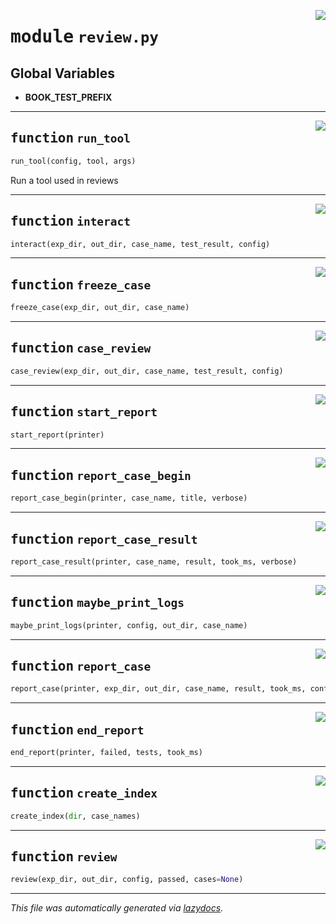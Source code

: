 <!-- markdownlint-disable -->

<a href="../booktest/review.py#L0"><img align="right" style="float:right;" src="https://img.shields.io/badge/-source-cccccc?style=flat-square"></a>

# <kbd>module</kbd> `review.py`




**Global Variables**
---------------
- **BOOK_TEST_PREFIX**

---

<a href="../booktest/review.py#L16"><img align="right" style="float:right;" src="https://img.shields.io/badge/-source-cccccc?style=flat-square"></a>

## <kbd>function</kbd> `run_tool`

```python
run_tool(config, tool, args)
```

Run a tool used in reviews  


---

<a href="../booktest/review.py#L28"><img align="right" style="float:right;" src="https://img.shields.io/badge/-source-cccccc?style=flat-square"></a>

## <kbd>function</kbd> `interact`

```python
interact(exp_dir, out_dir, case_name, test_result, config)
```






---

<a href="../booktest/review.py#L85"><img align="right" style="float:right;" src="https://img.shields.io/badge/-source-cccccc?style=flat-square"></a>

## <kbd>function</kbd> `freeze_case`

```python
freeze_case(exp_dir, out_dir, case_name)
```






---

<a href="../booktest/review.py#L101"><img align="right" style="float:right;" src="https://img.shields.io/badge/-source-cccccc?style=flat-square"></a>

## <kbd>function</kbd> `case_review`

```python
case_review(exp_dir, out_dir, case_name, test_result, config)
```






---

<a href="../booktest/review.py#L128"><img align="right" style="float:right;" src="https://img.shields.io/badge/-source-cccccc?style=flat-square"></a>

## <kbd>function</kbd> `start_report`

```python
start_report(printer)
```






---

<a href="../booktest/review.py#L134"><img align="right" style="float:right;" src="https://img.shields.io/badge/-source-cccccc?style=flat-square"></a>

## <kbd>function</kbd> `report_case_begin`

```python
report_case_begin(printer, case_name, title, verbose)
```






---

<a href="../booktest/review.py#L147"><img align="right" style="float:right;" src="https://img.shields.io/badge/-source-cccccc?style=flat-square"></a>

## <kbd>function</kbd> `report_case_result`

```python
report_case_result(printer, case_name, result, took_ms, verbose)
```






---

<a href="../booktest/review.py#L168"><img align="right" style="float:right;" src="https://img.shields.io/badge/-source-cccccc?style=flat-square"></a>

## <kbd>function</kbd> `maybe_print_logs`

```python
maybe_print_logs(printer, config, out_dir, case_name)
```






---

<a href="../booktest/review.py#L193"><img align="right" style="float:right;" src="https://img.shields.io/badge/-source-cccccc?style=flat-square"></a>

## <kbd>function</kbd> `report_case`

```python
report_case(printer, exp_dir, out_dir, case_name, result, took_ms, config)
```






---

<a href="../booktest/review.py#L230"><img align="right" style="float:right;" src="https://img.shields.io/badge/-source-cccccc?style=flat-square"></a>

## <kbd>function</kbd> `end_report`

```python
end_report(printer, failed, tests, took_ms)
```






---

<a href="../booktest/review.py#L244"><img align="right" style="float:right;" src="https://img.shields.io/badge/-source-cccccc?style=flat-square"></a>

## <kbd>function</kbd> `create_index`

```python
create_index(dir, case_names)
```






---

<a href="../booktest/review.py#L275"><img align="right" style="float:right;" src="https://img.shields.io/badge/-source-cccccc?style=flat-square"></a>

## <kbd>function</kbd> `review`

```python
review(exp_dir, out_dir, config, passed, cases=None)
```








---

_This file was automatically generated via [lazydocs](https://github.com/ml-tooling/lazydocs)._
